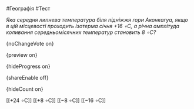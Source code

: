 #Географія #Тест

*Яка середня липнева температура біля підніжжя гори Аконкагуа, якщо в цій місцевості проходить ізотерма січня +16 ∘С, а річна амплітуда коливання середньомісячних температур становить 8 ∘С?*

{noChangeVote on}

{preview on}

{hideProgress on}

{shareEnable off}

{hideCount on}

[[+24 ∘С]]
[[+8 ∘С]]
[[−8 ∘С]]
[[−16 ∘С]]
